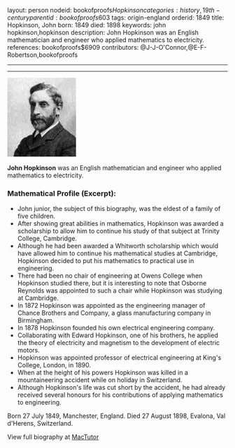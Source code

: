 layout: person
nodeid: bookofproofs$Hopkinson
categories: history,19th-century
parentid: bookofproofs$603
tags: origin-england
orderid: 1849
title: Hopkinson, John
born: 1849
died: 1898
keywords: john hopkinson,hopkinson
description: John Hopkinson was an English mathematician and engineer who applied mathematics to electricity.
references: bookofproofs$6909
contributors: @J-J-O'Connor,@E-F-Robertson,bookofproofs

---



---

![Hopkinson.jpg](https://github.com/bookofproofs/bookofproofs.github.io/blob/main/_sources/_assets/images/portraits/Hopkinson.jpg?raw=true)

**John Hopkinson** was an English mathematician and engineer who applied mathematics to electricity.

### Mathematical Profile (Excerpt):
* John junior, the subject of this biography, was the eldest of a family of five children.
* After showing great abilities in mathematics, Hopkinson was awarded a scholarship to allow him to continue his study of that subject at Trinity College, Cambridge.
* Although he had been awarded a Whitworth scholarship which would have allowed him to continue his mathematical studies at Cambridge, Hopkinson decided to put his mathematics to practical use in engineering.
* There had been no chair of engineering at Owens College when Hopkinson studied there, but it is interesting to note that Osborne Reynolds was appointed to such a chair while Hopkinson was studying at Cambridge.
* In 1872 Hopkinson was appointed as the engineering manager of Chance Brothers and Company, a glass manufacturing company in Birmingham.
* In 1878 Hopkinson founded his own electrical engineering company.
* Collaborating with Edward Hopkinson, one of his brothers, he applied the theory of electricity and magnetism to the development of electric motors.
* Hopkinson was appointed professor of electrical engineering at King's College, London, in 1890.
* When at the height of his powers Hopkinson was killed in a mountaineering accident while on holiday in Switzerland.
* Although Hopkinson's life was cut short by the accident, he had already received several honours for his contributions of applying mathematics to engineering.

Born 27 July 1849, Manchester, England. Died 27 August 1898, Evalona, Val d'Herens, Switzerland.

View full biography at [MacTutor](https://mathshistory.st-andrews.ac.uk/Biographies/Hopkinson/)
